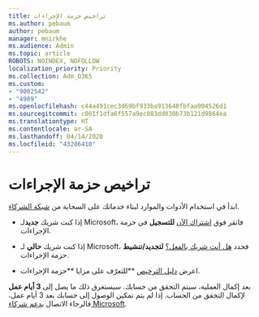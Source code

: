 ```yaml
---
title: تراخيص حزمة الإجراءات
ms.author: pebaum
author: pebaum
manager: mnirkhe
ms.audience: Admin
ms.topic: article
ROBOTS: NOINDEX, NOFOLLOW
localization_priority: Priority
ms.collection: Adm_O365
ms.custom:
- "9002542"
- "4909"
ms.openlocfilehash: c44a491cec3d69bf933ba913648fbfaa904526d1
ms.sourcegitcommit: c061f1dfa6f557a9ec083dd030b73b121d9864ea
ms.translationtype: HT
ms.contentlocale: ar-SA
ms.lasthandoff: 04/14/2020
ms.locfileid: "43286410"
---
```

# <a name="action-pack-licenses"></a>تراخيص حزمة الإجراءات

ابدأ في استخدام الأدوات والموارد لبناء خدماتك على السحابة من [شبكة الشركاء](https://aka.ms/MPNActionPack).

- إذا كنت شريك **جديد**لـ Microsoft، فانقر فوق [اشتراك الآن](https://aka.ms/MPNActionPackNew) **للتسجيل** في حزمة الإجراءات.

- إذا كنت شريك **حالي** لـ Microsoft، فحدد [هل أنت شريك بالفعل؟](https://aka.ms/MPNActionPackExisting) **لتجديد/تنشيط** حزمة الإجراءات. 

- اعرض [دليل الترخيص](https://aka.ms/MPNActionPackGuide) **للتعرّف على مزايا **حزمة الإجراءات. 

بعد إكمال العملية، سيتم التحقق من حسابك. سيستغرق ذلك ما يصل إلى **3 أيام عمل** لإكمال التحقق من الحساب. إذا لم يتم تمكين الوصول إلى حسابك بعد 3 أيام عمل، فالرجاء الاتصال [بدعم شركاء Microsoft](https://aka.ms/MPNActionPackSupport). 
